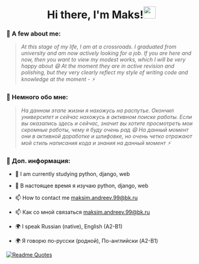 ### <h1 align="center">Hi there, I'm Maks!<img src="https://github.com/blackcater/blackcater/raw/main/images/Hi.gif" height="32"/></h1>

### 💬 A few about me:
  
> _At this stage of my life, I am at a crossroads. I graduated from university and am now actively looking for a job. If you are here and now, then you want to view my modest works, which I will be very happy about 😄 At the moment they are in active revision and polishing, but they very clearly reflect my style of writing code and knowledge at the moment - ⚡_

### 💬 Немного обо мне: 
  
> _На данном этапе жизни я нахожусь на распутье. Окончил университет и сейчас нахожусь в активном поиске работы. Если вы оказались здесь и сейчас, значит вы хотите просмотреть мои скромные работы, чему я буду очень рад  😄 На данный момент они в активной доработке и шлифовке, но очень четко отражают мой стиль написания кода и знания на данный момент ⚡_
  
### 💬 Доп. информация:
  
  * 🔭 I am currently studying python, django, web<br>
  * 🔭 В настоящее время я изучаю python, django, web
 
  * 📫 How to contact me maksim.andreev.99@bk.ru<br>
  * 📫 Как со мной связаться maksim.andreev.99@bk.ru

  * 🌍 I speak Russian (native), English (A2-B1)<br>
  * 🌍 Я говорю по-русски (родной), По-английски (A2-B1)


[![Readme Quotes](https://quotes-github-readme.vercel.app/api?type=horizontal&theme=dark)](https://github.com/piyushsuthar/github-readme-quotes)
<!--
**LiJaks/lijaks** is a ✨ _special_ ✨ repository because its `README.md` (this file) appears on your GitHub profile.

Here are some ideas to get you started:

- 🔭 I’m currently working on ...
- 🌱 I’m currently learning ...
- 👯 I’m looking to collaborate on ...
- 🤔 I’m looking for help with ...
- 💬 Ask me about ...
- 📫 How to reach me: ...
- 😄 Pronouns: ...
- ⚡ Fun fact: ...
-->
